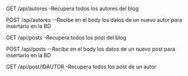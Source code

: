 GET /api/autores
-Recupera todos los autores del blog

POST /api/autores
--Recibe en el body los datos de un nuevo autor para insertarlo en la BD

GET /api/posts
-Recupera todos los post del blog

POST /api/posts
--Recibe en el body los datos de un nuevo post para insertarlo en la BD


GET /api/post/IDAUTOR
-Recupera todos los post de un autor